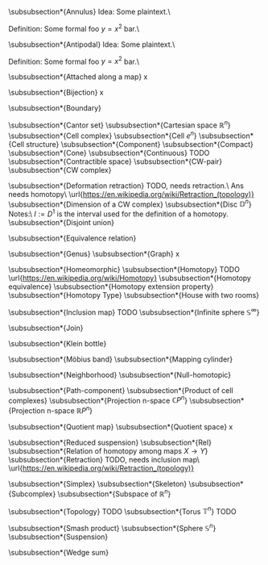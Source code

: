 
\subsubsection*{Annulus}
Idea:
Some plaintext.\\

Definition:
Some formal foo $y=x^2$ bar.\\

\subsubsection*{Antipodal}
Idea:
Some plaintext.\\

Definition:
Some formal foo $y=x^2$ bar.\\

\subsubsection*{Attached along a map}
x

\subsubsection*{Bijection}
x

\subsubsection*{Boundary}

\subsubsection*{Cantor set}
\subsubsection*{Cartesian space ${\mathbb R}^n$}
\subsubsection*{Cell complex}
\subsubsection*{Cell $e^n$}
\subsubsection*{Cell structure}
\subsubsection*{Component}
\subsubsection*{Compact}
\subsubsection*{Cone}
\subsubsection*{Continuous}
TODO
\subsubsection*{Contractible space}
\subsubsection*{CW-pair}
\subsubsection*{CW complex}

\subsubsection*{Deformation retraction}
TODO, needs retraction.\\
Ans needs homotopy\\
\url{https://en.wikipedia.org/wiki/Retraction_(topology)}
\subsubsection*{Dimension of a CW complex}
\subsubsection*{Disc ${\mathbb D}^n$}
Notes:\\
$I:=D^1$ is the interval used for the definition of a homotopy.
\subsubsection*{Disjoint union}

\subsubsection*{Equivalence relation}

\subsubsection*{Genus}
\subsubsection*{Graph}
x

\subsubsection*{Homeomorphic}
\subsubsection*{Homotopy}
TODO
\url{https://en.wikipedia.org/wiki/Homotopy}
\subsubsection*{Homotopy equivalence}
\subsubsection*{Homotopy extension property}
\subsubsection*{Homotopy Type}
\subsubsection*{House with two rooms}

\subsubsection*{Inclusion map}
TODO
\subsubsection*{Infinite sphere ${\mathbb S}^\infty$}

\subsubsection*{Join}

\subsubsection*{Klein bottle}

\subsubsection*{Möbius band}
\subsubsection*{Mapping cylinder}

\subsubsection*{Neighborhood}
\subsubsection*{Null-homotopic}

\subsubsection*{Path-component}
\subsubsection*{Product of cell complexes}
\subsubsection*{Projection n-space ${\mathbb C}P^n$}
\subsubsection*{Projection n-space ${\mathbb R}P^n$}

\subsubsection*{Quotient map}
\subsubsection*{Quotient space}
x

\subsubsection*{Reduced suspension}
\subsubsection*{Rel}
\subsubsection*{Relation of homotopy among maps $X\to Y$}
\subsubsection*{Retraction}
TODO, needs inclusion map\\
\url{https://en.wikipedia.org/wiki/Retraction_(topology)}

\subsubsection*{Simplex}
\subsubsection*{Skeleton}
\subsubsection*{Subcomplex}
\subsubsection*{Subspace of ${\mathbb R}^n$}

\subsubsection*{Topology}
TODO
\subsubsection*{Torus ${\mathbb T}^n$}
TODO

\subsubsection*{Smash product}
\subsubsection*{Sphere ${\mathbb S}^n$}
\subsubsection*{Suspension}

\subsubsection*{Wedge sum}
